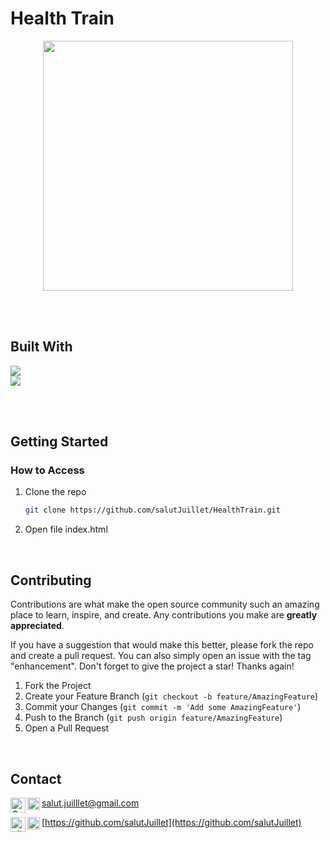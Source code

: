 <!--
# Health Train
    [![Top Langs](https://github-readme-stats.vercel.app/api/top-langs/?username=salutJuillet&layout=compact)](https://github.com/salutJuillet/HealthTrain)
-->


<!-- ABOUT THE PROJECT -->
# Health Train

<div align="center">
  <img src="images/preview.png" width="400px"/>
</div>

<br/><br/>



## Built With

[<img src="https://img.shields.io/badge/HTML-61DAFB?style=flat-square&logo=html5&logoColor=white"/>][html-url]  
[<img src="https://img.shields.io/badge/CSS-339933?style=flat-square&logo=css3&logoColor=white"/>][css-url]  

<br/><br/>



<!-- GETTING STARTED -->
## Getting Started

### How to Access

1. Clone the repo
   ```sh
   git clone https://github.com/salutJuillet/HealthTrain.git
   ```
2. Open file index.html
   
<br/>



<!-- USAGE EXAMPLES -->
<!--
	# Usage
	Use this space to show useful examples of how a project can be used. Additional screenshots, code examples and demos work well in this space. You may also link to more resources.
-->



<!-- CONTRIBUTING -->
## Contributing

Contributions are what make the open source community such an amazing place to learn, inspire, and create. Any contributions you make are **greatly appreciated**.

If you have a suggestion that would make this better, please fork the repo and create a pull request. You can also simply open an issue with the tag "enhancement".
Don't forget to give the project a star! Thanks again!

1. Fork the Project
2. Create your Feature Branch (`git checkout -b feature/AmazingFeature`)
3. Commit your Changes (`git commit -m 'Add some AmazingFeature'`)
4. Push to the Branch (`git push origin feature/AmazingFeature`)
5. Open a Pull Request
<br/>



<!-- CONTACT -->
## Contact

<img src="https://raw.githubusercontent.com/simple-icons/simple-icons/develop/icons/gmail.svg#gh-light-mode-only" alt="Gmail" align=left width=24 height=24><img src="https://raw.githubusercontent.com/simple-icons/simple-icons/develop/icons/gmail.svg#gh-dark-mode-only" alt="Gmail" align=left width=20 height=20> salut.juilllet@gmail.com


<img src="https://raw.githubusercontent.com/simple-icons/simple-icons/develop/icons/github.svg#gh-light-mode-only" alt="gitHub" align=left width=24 height=24><img src="https://raw.githubusercontent.com/simple-icons/simple-icons/develop/icons/github.svg#gh-dark-mode-only" alt="gitHub" align=left width=20 height=20> [https://github.com/salutJuillet](https://github.com/salutJuillet)




<!-- MARKDOWN LINKS & IMAGES -->
<!-- https://www.markdownguide.org/basic-syntax/#reference-style-links -->
[html-url]: https://www.w3.org/
[css-url]: https://www.w3.org/Style/CSS/#specs
